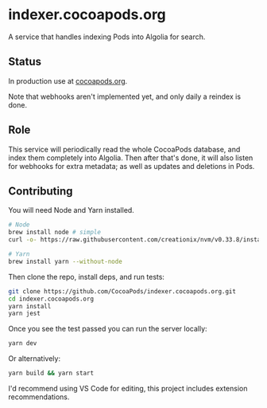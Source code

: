 # indexer.cocoapods.org

A service that handles indexing Pods into Algolia for search.

## Status

In production use at [cocoapods.org](https://cocoapods.org).

Note that webhooks aren't implemented yet, and only daily a reindex is done.

## Role

This service will periodically read the whole CocoaPods database, and index them completely into Algolia. Then after that's done, it will also listen for webhooks for extra metadata; as well as updates and deletions in Pods.

## Contributing

You will need Node and Yarn installed.

```sh
# Node
brew install node # simple
curl -o- https://raw.githubusercontent.com/creationix/nvm/v0.33.8/install.sh | bash # node version manager

# Yarn
brew install yarn --without-node
```

Then clone the repo, install deps, and run tests:

```sh
git clone https://github.com/CocoaPods/indexer.cocoapods.org.git
cd indexer.cocoapods.org
yarn install
yarn jest
```

Once you see the test passed you can run the server locally:

```sh
yarn dev
```

Or alternatively:

```sh
yarn build && yarn start
```

I'd recommend using VS Code for editing, this project includes extension recommendations.
